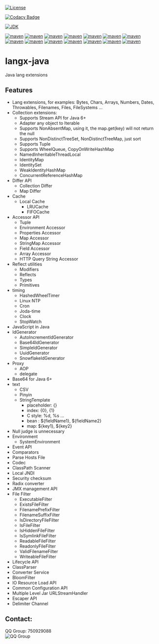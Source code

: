 [![License](https://img.shields.io/badge/license-MIT-green.svg)](https://github.com/fangjinuo/langx-java/blob/master/LICENSE)

[![Codacy Badge](https://api.codacy.com/project/badge/Grade/3d8c8c9680234698b04819059c9cd6c3)](https://www.codacy.com/manual/fs1194361820/langx-java?utm_source=github.com&amp;utm_medium=referral&amp;utm_content=fangjinuo/langx-java&amp;utm_campaign=Badge_Grade)

[![JDK](https://img.shields.io/badge/JDK-1.6+-green.svg)](https://www.oracle.com/technetwork/java/javase/downloads/index.html)

[![maven](https://img.shields.io/badge/maven-v1.2.1-green.svg)](https://search.maven.org/search?q=g:com.github.fangjinuo.langx%20AND%20v:1.2.1)
[![maven](https://img.shields.io/badge/maven-v1.2.0-green.svg)](https://search.maven.org/search?q=g:com.github.fangjinuo.langx%20AND%20v:1.2.0)
[![maven](https://img.shields.io/badge/maven-v1.1.0-green.svg)](https://search.maven.org/search?q=g:com.github.fangjinuo.langx%20AND%20v:1.1.0)
[![maven](https://img.shields.io/badge/maven-v1.0.0-green.svg)](https://search.maven.org/search?q=g:com.github.fangjinuo.langx%20AND%20v:1.0.0)
[![maven](https://img.shields.io/badge/maven-v0.1.0-green.svg)](https://search.maven.org/search?q=g:com.github.fangjinuo.langx%20AND%20v:0.1.0)
[![maven](https://img.shields.io/badge/maven-v0.0.9-green.svg)](https://search.maven.org/search?q=g:com.github.fangjinuo.langx%20AND%20v:0.0.9)
[![maven](https://img.shields.io/badge/maven-v0.0.8-green.svg)](https://search.maven.org/search?q=g:com.github.fangjinuo.langx%20AND%20v:0.0.8)
[![maven](https://img.shields.io/badge/maven-v0.0.7-green.svg)](https://search.maven.org/search?q=g:com.github.fangjinuo.langx%20AND%20v:0.0.7)
[![maven](https://img.shields.io/badge/maven-v0.0.6-green.svg)](https://search.maven.org/search?q=g:com.github.fangjinuo.langx%20AND%20v:0.0.6)
[![maven](https://img.shields.io/badge/maven-v0.0.5-green.svg)](https://search.maven.org/search?q=g:com.github.fangjinuo.langx%20AND%20v:0.0.5)
[![maven](https://img.shields.io/badge/maven-v0.0.4-green.svg)](https://search.maven.org/search?q=g:com.github.fangjinuo.langx%20AND%20v:0.0.4)
[![maven](https://img.shields.io/badge/maven-v0.0.3-green.svg)](https://search.maven.org/search?q=g:com.github.fangjinuo.langx%20AND%20v:0.0.3)
[![maven](https://img.shields.io/badge/maven-v0.0.2-green.svg)](https://search.maven.org/search?q=g:com.github.fangjinuo.langx%20AND%20v:0.0.2)
[![maven](https://img.shields.io/badge/maven-v0.0.1-green.svg)](https://search.maven.org/search?q=g:com.github.fangjinuo.langx%20AND%20v:0.0.1)


# langx-java
Java lang extensions

## Features
+ Lang extensions, for examples: Bytes, Chars, Arrays, Numbers, Dates, Throwables, Filenames, Files, FileSystems ...
+ Collection extensions:
    + Supports Stream API for Java 6+
    + Adapter any object to Iterable
    + Supports NonAbsentMap, using it, the map.get(key) will not return the null
    + Supports NonDistinctTreeSet, NonDistinctTreeMap, just sort 
    + Supports Tuple
    + Supports WheelQueue, CopyOnWriteHashMap
    + NamedInheritableThreadLocal
    + IdentityMap
    + IdentitySet
    + WeakIdentityHashMap
    + ConcurrentReferenceHashMap
+ Differ API
    + Collection Differ
    + Map Differ
+ Cache
    + Local Cache
      + LRUCache
      + FIFOCache
+ Accessor API
    + Tuple
    + Environment Accessor
    + Properties Accessor
    + Map Accessor
    + StringMap Accessor
    + Field Accessor
    + Array Accessor 
    + HTTP Query String Accessor
+ Reflect utilities
    + Modifiers
    + Reflects
    + Types
    + Primitives
+ timing
    + HashedWheelTimer
    + Linux NTP
    + Cron
    + Joda-time
    + Clock
    + StopWatch
+ JavaScript in Java
+ IdGenerator
    + AutoIncrementIdGenerator
    + Base64IdGenerator
    + SimpleIdGenerator
    + UuidGenerator
    + SnowflakeIdGenerator
+ Proxy
    + AOP
    + delegate
+ Base64 for Java 6+  
+ text
    + CSV
    + Pinyin
    + StringTemplate
      + placeholder: {}
      + index:       {0}, {1}
      + C style:     %d, %s ...
      + bean :      ${fieldName1}, ${fieldName2}
      + map:         ${key1}, ${key2}
+ Null judge is unnecessary
+ Environment
    + SystemEnvironment
+ Event API  
+ Comparators
+ Parse Hosts File
+ Codec
+ ClassPath Scanner
+ Local JNDI
+ Security checksum
+ Radix converter
+ JMX management API
+ File Filter
    + ExecutableFilter
    + ExistsFileFilter
    + FilenamePrefixFilter
    + FilenameSuffixFilter
    + IsDirectoryFileFilter
    + IsFileFilter
    + IsHiddenFileFilter
    + IsSymlinkFileFilter
    + ReadableFileFilter
    + ReadonlyFileFilter
    + ValidFilenameFilter
    + WriteableFileFilter
+ Lifecycle API
+ ClassParser
+ Converter Service
+ BloomFilter
+ IO Resource Load API
+ Common Configuration API
+ Multiple Level Jar URLStreamHandler
+ Escaper API
+ Delimiter Channel


## Contact:
QQ Group: 750929088   
![QQ Group](https://github.com/fangjinuo/sqlhelper/blob/master/_images/qq_group.png)
